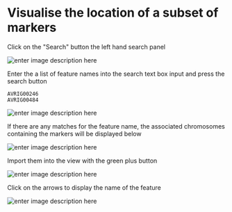 # Visualise the location of a subset of markers​

Click on the "Search" button the left hand search panel

![enter image description here](https://pretzel-images-public.s3.ap-southeast-2.amazonaws.com/use-case/visualise-subset-of-markers%E2%80%8B/sm-1.png)

Enter the a list of feature names into the search text box input and press the search button
``` text title="Feature names"
AVRIG00246
AVRIG00484
```

![enter image description here](https://pretzel-images-public.s3.ap-southeast-2.amazonaws.com/use-case/visualise-subset-of-markers%E2%80%8B/sm-2.png)

If there are any matches for the feature name, the associated chromosomes containing the markers will be displayed below

![enter image description here](https://pretzel-images-public.s3.ap-southeast-2.amazonaws.com/use-case/visualise-subset-of-markers%E2%80%8B/sm-3.png)

Import them into the view with the green plus button

![enter image description here](https://pretzel-images-public.s3.ap-southeast-2.amazonaws.com/use-case/visualise-subset-of-markers%E2%80%8B/sm-4.png)

Click on the arrows to display the name of the feature

![enter image description here](https://pretzel-images-public.s3.ap-southeast-2.amazonaws.com/use-case/visualise-subset-of-markers%E2%80%8B/sm-5.png)